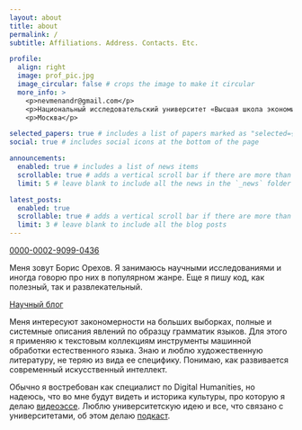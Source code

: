 ```yaml
---
layout: about
title: about
permalink: /
subtitle: Affiliations. Address. Contacts. Etc.

profile:
  align: right
  image: prof_pic.jpg
  image_circular: false # crops the image to make it circular
  more_info: >
    <p>nevmenandr@gmail.com</p>
    <p>Национальный исследовательский университет «Высшая школа экономики»</p>
    <p>Москва</p>

selected_papers: true # includes a list of papers marked as "selected={true}"
social: true # includes social icons at the bottom of the page

announcements:
  enabled: true # includes a list of news items
  scrollable: true # adds a vertical scroll bar if there are more than 3 news items
  limit: 5 # leave blank to include all the news in the `_news` folder

latest_posts:
  enabled: true
  scrollable: true # adds a vertical scroll bar if there are more than 3 new posts items
  limit: 3 # leave blank to include all the blog posts
---
```


<a href="https://orcid.org/0000-0002-9099-0436"><span style="color: #b2c046;"><i class="ai ai-orcid ai-2x"></i></span> 0000-0002-9099-0436</a>

<i class="ai ai-google-scholar ai-2x ai-pull-left"></i> Меня зовут Борис Орехов. Я занимаюсь научными исследованиями и иногда говорю про них в популярном жанре. Еще я пишу код, как полезный, так и развлекательный.

<span style="color: #cf4a31;"><i class="ai ai-openedition ai-2x"></i></span> <a href="https://schonenrede.hypotheses.org/">Научный блог</a>

Меня интересуют закономерности на больших выборках, полные и системные описания явлений по образцу грамматик языков. Для этого я применяю к текстовым коллекциям инструменты машинной обработки естественного языка. Знаю и люблю художественную литературу, не теряю из вида ее специфику. Понимаю, как развивается современный искусственный интеллект.

Обычно я востребован как специалист по Digital Humanities, но надеюсь, что во мне будут видеть и историка культуры, про которую я делаю [видеоэссе](https://www.youtube.com/@schonenrede/videos). Люблю университетскую идею и все, что связано с университетами, об этом делаю [подкаст](https://nevmenandr.github.io/universitates/).


